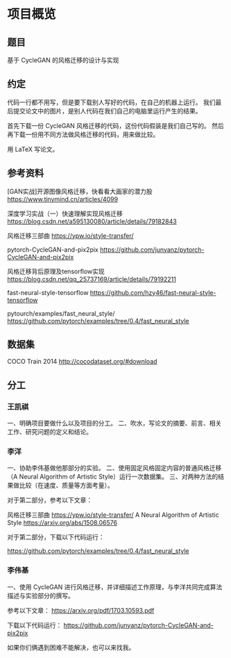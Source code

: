 # 项目概览

## 题目

基于 CycleGAN 的风格迁移的设计与实现

## 约定

代码一行都不用写，但是要下载别人写好的代码，在自己的机器上运行。
我们最后提交论文中的图片，是别人代码在我们自己的电脑里运行产生的结果。

首先下载一份 CycleGAN 风格迁移的代码，这份代码假装是我们自己写的。
然后再下载一份用不同方法做风格迁移的代码，用来做比较。

用 LaTeX 写论文。

## 参考资料

[GAN实战]开源图像风格迁移，快看看大画家的潜力股
https://www.tinymind.cn/articles/4099

深度学习实战（一）快速理解实现风格迁移
https://blog.csdn.net/a595130080/article/details/79182843

风格迁移三部曲
https://ypw.io/style-transfer/

pytorch-CycleGAN-and-pix2pix
https://github.com/junyanz/pytorch-CycleGAN-and-pix2pix

风格迁移背后原理及tensorflow实现
https://blog.csdn.net/qq_25737169/article/details/79192211

fast-neural-style-tensorflow
https://github.com/hzy46/fast-neural-style-tensorflow

pytourch/examples/fast_neural_style/
https://github.com/pytorch/examples/tree/0.4/fast_neural_style

## 数据集

COCO Train 2014
http://cocodataset.org/#download

## 分工

### 王凯祺

一、明确项目要做什么以及项目的分工。
二、吹水，写论文的摘要、前言、相关工作、研究问题的定义和结论。

### 李洋

一、协助李伟基做他那部分的实验。
二、使用固定风格固定内容的普通风格迁移（A Neural Algorithm of Artistic Style）运行一次数据集。
三、对两种方法的结果做比较（在速度、质量等方面考量）。

对于第二部分，参考以下文章：

风格迁移三部曲
https://ypw.io/style-transfer/
A Neural Algorithm of Artistic Style
https://arxiv.org/abs/1508.06576

对于第二部分，下载以下代码运行：

https://github.com/pytorch/examples/tree/0.4/fast_neural_style

### 李伟基

一、使用 CycleGAN 进行风格迁移，并详细描述工作原理，与李洋共同完成算法描述与实验部分的撰写。

参考以下文章：
https://arxiv.org/pdf/1703.10593.pdf

下载以下代码运行：
https://github.com/junyanz/pytorch-CycleGAN-and-pix2pix

如果你们俩遇到困难不能解决，也可以来找我。
